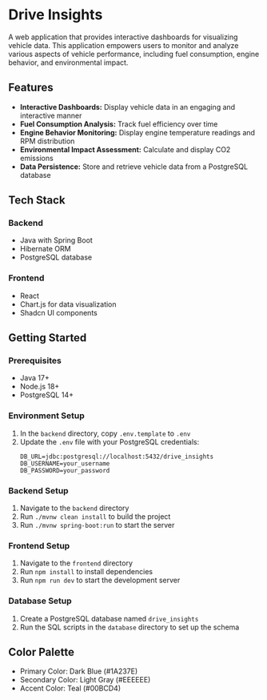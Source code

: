 # Drive Insights

A web application that provides interactive dashboards for visualizing vehicle data. This application empowers users to monitor and analyze various aspects of vehicle performance, including fuel consumption, engine behavior, and environmental impact.

## Features

- **Interactive Dashboards:** Display vehicle data in an engaging and interactive manner
- **Fuel Consumption Analysis:** Track fuel efficiency over time
- **Engine Behavior Monitoring:** Display engine temperature readings and RPM distribution
- **Environmental Impact Assessment:** Calculate and display CO2 emissions
- **Data Persistence:** Store and retrieve vehicle data from a PostgreSQL database

## Tech Stack

### Backend
- Java with Spring Boot
- Hibernate ORM
- PostgreSQL database

### Frontend
- React
- Chart.js for data visualization
- Shadcn UI components

## Getting Started

### Prerequisites
- Java 17+
- Node.js 18+
- PostgreSQL 14+

### Environment Setup
1. In the `backend` directory, copy `.env.template` to `.env`
2. Update the `.env` file with your PostgreSQL credentials:
   ```
   DB_URL=jdbc:postgresql://localhost:5432/drive_insights
   DB_USERNAME=your_username
   DB_PASSWORD=your_password
   ```

### Backend Setup
1. Navigate to the `backend` directory
2. Run `./mvnw clean install` to build the project
3. Run `./mvnw spring-boot:run` to start the server

### Frontend Setup
1. Navigate to the `frontend` directory
2. Run `npm install` to install dependencies
3. Run `npm run dev` to start the development server

### Database Setup
1. Create a PostgreSQL database named `drive_insights`
2. Run the SQL scripts in the `database` directory to set up the schema

## Color Palette
- Primary Color: Dark Blue (#1A237E)
- Secondary Color: Light Gray (#EEEEEE)
- Accent Color: Teal (#00BCD4) 